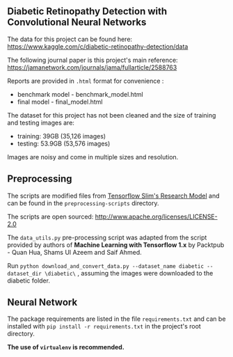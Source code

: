 ## Diabetic Retinopathy Detection with Convolutional Neural Networks

The data for this project can be found here: https://www.kaggle.com/c/diabetic-retinopathy-detection/data

The following journal paper is this project's main reference: https://jamanetwork.com/journals/jama/fullarticle/2588763

Reports are provided in `.html` format for convenience :

* benchmark model - benchmark_model.html
* final model - final_model.html

The dataset for this project has not been cleaned and the size of training and testing images are:

* training: 39GB (35,126 images)
* testing: 53.9GB (53,576 images)

Images are noisy and come in multiple sizes and resolution.

## Preprocessing

The scripts are modified files from [Tensorflow Slim's Research Model](https://github.com/tensorflow/models/tree/master/research/slim/datasets) and can be found in the `preprocessing-scripts` directory.

The scripts are open sourced: http://www.apache.org/licenses/LICENSE-2.0

The `data_utils.py` pre-processing script was adapted from the script provided by authors of **Machine Learning with Tensorflow 1.x** by Packtpub - Quan Hua, Shams Ul Azeem and Saif Ahmed.

Run `python download_and_convert_data.py --dataset_name diabetic --dataset_dir \diabetic\` , assuming the images were downloaded to the diabetic folder.

## Neural Network

The package requirements are listed in the file `requirements.txt` and can be installed with `pip install -r requirements.txt` in the project's root directory.

**The use of `virtualenv` is recommended.**



